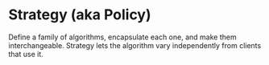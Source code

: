 # Strategy (aka Policy)

Define a family of algorithms, encapsulate each one, and make them interchangeable. Strategy lets the algorithm vary independently from clients that use it.
